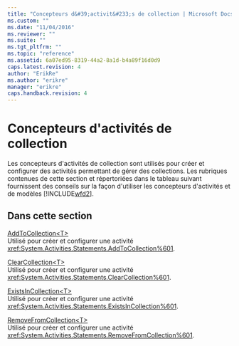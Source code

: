 ```yaml
---
title: "Concepteurs d&#39;activit&#233;s de collection | Microsoft Docs"
ms.custom: ""
ms.date: "11/04/2016"
ms.reviewer: ""
ms.suite: ""
ms.tgt_pltfrm: ""
ms.topic: "reference"
ms.assetid: 6a07ed95-8319-44a2-8a1d-b4a89f16d0d9
caps.latest.revision: 4
author: "ErikRe"
ms.author: "erikre"
manager: "erikre"
caps.handback.revision: 4
---
```

# Concepteurs d&#39;activit&#233;s de collection
Les concepteurs d'activités de collection sont utilisés pour créer et configurer des activités permettant de gérer des collections. Les rubriques contenues de cette section et répertoriées dans le tableau suivant fournissent des conseils sur la façon d'utiliser les concepteurs d'activités et de modèles [!INCLUDE[wfd2](../workflow-designer/includes/wfd2_md.md)].  
  
## Dans cette section  
 [AddToCollection\<T\>](../workflow-designer/addtocollection-t-activity-designer.md)  
 Utilisé pour créer et configurer une activité <xref:System.Activities.Statements.AddToCollection%601>.  
  
 [ClearCollection\<T\>](../workflow-designer/clearcollection-t-activity-designer.md)  
 Utilisé pour créer et configurer une activité <xref:System.Activities.Statements.ClearCollection%601>.  
  
 [ExistsInCollection\<T\>](../workflow-designer/existsincollection-t-activity-designer.md)  
 Utilisé pour créer et configurer une activité <xref:System.Activities.Statements.ExistsInCollection%601>.  
  
 [RemoveFromCollection\<T\>](../workflow-designer/removefromcollection-t-activity-designer.md)  
 Utilisé pour créer et configurer une activité <xref:System.Activities.Statements.RemoveFromCollection%601>.